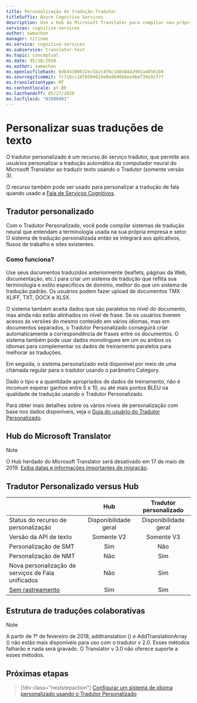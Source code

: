 ```yaml
---
title: Personalização de tradução-Tradutor
titleSuffix: Azure Cognitive Services
description: Use o Hub do Microsoft Translator para compilar seu próprio sistema de tradução automática usando seu estilo e sua terminologia preferenciais.
services: cognitive-services
author: swmachan
manager: nitinme
ms.service: cognitive-services
ms.subservice: translator-text
ms.topic: conceptual
ms.date: 05/26/2020
ms.author: swmachan
ms.openlocfilehash: 6db43300632ec5b2c4f6c18848442901a40561b0
ms.sourcegitcommit: fc718cc1078594819e8ed640b6ee4bef39e91f7f
ms.translationtype: MT
ms.contentlocale: pt-BR
ms.lasthandoff: 05/27/2020
ms.locfileid: "83996991"
---
```

# <a name="customize-your-text-translations"></a>Personalizar suas traduções de texto

O tradutor personalizado é um recurso do serviço tradutor, que permite aos usuários personalizar a tradução automática do computador neural do Microsoft Translator ao traduzir texto usando o Tradutor (somente versão 3).

O recurso também pode ser usado para personalizar a tradução de fala quando usado a [Fala de Serviços Cognitivos](https://docs.microsoft.com/azure/cognitive-services/speech-service/).

## <a name="custom-translator"></a>Tradutor personalizado

Com o Tradutor Personalizado, você pode compilar sistemas de tradução neural que entendam a terminologia usada na sua própria empresa e setor. O sistema de tradução personalizada então se integrará aos aplicativos, fluxos de trabalho e sites existentes.

### <a name="how-does-it-work"></a>Como funciona?

Use seus documentos traduzidos anteriormente (leaflets, páginas da Web, documentação, etc.) para criar um sistema de tradução que reflita sua terminologia e estilo específicos de domínio, melhor do que um sistema de tradução padrão. Os usuários podem fazer upload de documentos TMX XLIFF, TXT, DOCX e XLSX.  

O sistema também aceita dados que são paralelos no nível do documento, mas ainda não estão alinhados no nível de frase. Se os usuários tiverem acesso às versões do mesmo conteúdo em vários idiomas, mas em documentos separados, o Tradutor Personalizado conseguirá criar automaticamente a correspondência de frases entre os documentos.  O sistema também pode usar dados monolíngues em um ou ambos os idiomas para complementar os dados de treinamento paralelos para melhorar as traduções.

Em seguida, o sistema personalizado está disponível por meio de uma chamada regular para o tradutor usando o parâmetro Category.

Dado o tipo e a quantidade apropriados de dados de treinamento, não é incomum esperar ganhos entre 5 e 10, ou até mais pontos BLEU na qualidade de tradução usando o Tradutor Personalizado.

Para obter mais detalhes sobre os vários níveis de personalização com base nos dados disponíveis, veja o [Guia do usuário do Tradutor Personalizado](https://aka.ms/CustomTranslatorDocs).


## <a name="microsoft-translator-hub"></a>Hub do Microsoft Translator

> [!NOTE]
> O Hub herdado do Microsoft Translator será desativado em 17 de maio de 2019. [Exiba datas e informações importantes de migração](https://www.microsoft.com/translator/business/hub/).  

## <a name="custom-translator-versus-hub"></a>Tradutor Personalizado versus Hub

|   | **Hub** | **Tradutor personalizado**|
|:-----|:----:|:----:|
|Status do recurso de personalização    | Disponibilidade geral    | Disponibilidade geral |
| Versão da API de texto    | Somente V2    | Somente V3 |
| Personalização de SMT    | Sim    | Não |
| Personalização de NMT    | Não    | Sim |
| Nova personalização de serviços de Fala unificados    | Não    | Sim |
| [Sem rastreamento](https://www.aka.ms/notrace) | Sim    | Sim |

## <a name="collaborative-translations-framework"></a>Estrutura de traduções colaborativas

> [!NOTE]
> A partir de 1º de fevereiro de 2018, addtranslation () e AddTranslationArray () não estão mais disponíveis para uso com o tradutor v 2.0. Esses métodos falharão e nada será gravado. O Translator v 3.0 não oferece suporte a esses métodos.

## <a name="next-steps"></a>Próximas etapas

> [!div class="nextstepaction"]
> [Configurar um sistema de idioma personalizado usando o Tradutor Personalizado](https://aka.ms/CustomTranslatorDocs)
